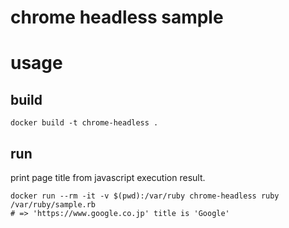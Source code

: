 # chrome headless sample

# usage

## build

```
docker build -t chrome-headless .
```

## run

print page title from javascript execution result.

```
docker run --rm -it -v $(pwd):/var/ruby chrome-headless ruby /var/ruby/sample.rb
# => 'https://www.google.co.jp' title is 'Google'
```

